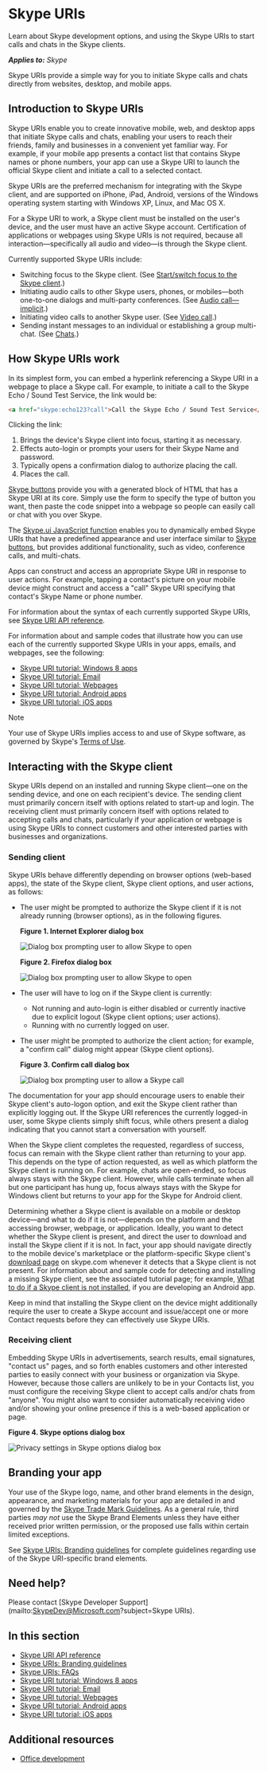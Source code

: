 
# Skype URIs

Learn about Skype development options, and using the Skype URIs to start calls and chats in the Skype clients.


 _**Applies to:** Skype_

Skype URIs provide a simple way for you to initiate Skype calls and chats directly from websites, desktop, and mobile apps.


## Introduction to Skype URIs

Skype URIs enable you to create innovative mobile, web, and desktop apps that initiate Skype calls and chats, 
enabling your users to reach their friends, family and businesses in a convenient yet familiar way. For example, 
if your mobile app presents a contact list that contains Skype names or phone numbers, your app can use a Skype URI to 
launch the official Skype client and initiate a call to a selected contact.

Skype URIs are the preferred mechanism for integrating with the Skype client, and are supported on iPhone, iPad, Android, 
versions of the Windows operating system starting with Windows XP, Linux, and Mac OS X.

For a Skype URI to work, a Skype client must be installed on the user's device, and the user must have an active Skype 
account. Certification of applications or webpages using Skype URIs is not required, because all interaction—specifically 
all audio and video—is through the Skype client.

Currently supported Skype URIs include:


* Switching focus to the Skype client. (See [Start/switch focus to the Skype client](SkypeURIAPIReference.md).)
* Initiating audio calls to other Skype users, phones, or mobiles—both one-to-one dialogs and multi-party conferences. (See [Audio call—implicit](SkypeURIAPIReference.md).)
* Initiating video calls to another Skype user. (See [Video call](SkypeURIAPIReference.md).)
* Sending instant messages to an individual or establishing a group multi-chat. (See [Chats](SkypeURIAPIReference.md).)

## How Skype URIs work

In its simplest form, you can embed a hyperlink referencing a Skype URI in a webpage to place a Skype call. For example, 
to initiate a call to the Skype Echo / Sound Test Service, the link would be:


```html
<a href="skype:echo123?call">Call the Skype Echo / Sound Test Service</a>
```

Clicking the link:


1. Brings the device's Skype client into focus, starting it as necessary.
1. Effects auto-login or prompts your users for their Skype Name and password.
1. Typically opens a confirmation dialog to authorize placing the call.
1. Places the call.


[Skype buttons](http://www.skype.com/en/features/skype-buttons/create-skype-buttons/) provide you with a generated 
block of HTML that has a Skype URI at its core. Simply use the form to specify the type of button you want, then 
paste the code snippet into a webpage so people can easily call or chat with you over Skype.

The [Skype.ui JavaScript function](SkypeURItutorial_Webpages.md) enables you to dynamically embed Skype URIs 
that have a predefined appearance and user interface similar to [Skype buttons](http://www.skype.com/en/features/skype-buttons/create-skype-buttons/), 
but provides additional functionality, such as video, conference calls, and multi-chats.

Apps can construct and access an appropriate Skype URI in response to user actions. For example, tapping a contact's 
picture on your mobile device might construct and access a "call" Skype URI specifying that contact's Skype Name or 
phone number.

For information about the syntax of each currently supported Skype URIs, see [Skype URI API reference](SkypeURIAPIReference.md).

For information about and sample codes that illustrate how you can use each of the currently supported Skype URIs in 
your apps, emails, and webpages, see the following:


* [Skype URI tutorial: Windows 8 apps](SkypeURITutorial_Windows8Apps.md)
* [Skype URI tutorial: Email](SkypeURITutorial_Email.md)
* [Skype URI tutorial: Webpages](SkypeURItutorial_Webpages.md)
* [Skype URI tutorial: Android apps](SkypeURITutorial_AndroidApps.md)
* [Skype URI tutorial: iOS apps](SkypeURITutorial_iOSApps.md)


> [!NOTE] 
> Your use of Skype URIs implies access to and use of Skype software, as governed by Skype's 
[Terms of Use](http://www.skype.com/go/tou/).


## Interacting with the Skype client

Skype URIs depend on an installed and running Skype client—one on the sending device, and one on each recipient's device. 
The sending client must primarily concern itself with options related to start-up and login. The receiving client must 
primarily concern itself with options related to accepting calls and chats, particularly if your application or webpage 
is using Skype URIs to connect customers and other interested parties with businesses and organizations.


### Sending client

Skype URIs behave differently depending on browser options (web-based apps), the state of the Skype client, 
Skype client options, and user actions, as follows:


* The user might be prompted to authorize the Skype client if it is not already running (browser options), as in the following figures.

    **Figure 1. Internet Explorer dialog box**

    ![Dialog box prompting user to allow Skype to open](images/skypeUri_AllowProgramOpen_IE.png)

    **Figure 2. Firefox dialog box**

    ![Dialog box prompting user to allow Skype to open](images/skypeUri_AllowProgramOpen_Android.png)

* The user will have to log on if the Skype client is currently:

  * Not running and auto-login is either disabled or currently inactive due to explicit logout (Skype client options; user actions).
  * Running with no currently logged on user.
* The user might be prompted to authorize the client action; for example, a "confirm call" dialog might appear (Skype client options).

    **Figure 3. Confirm call dialog box**

    ![Dialog box prompting user to allow a Skype call](images/skypeUri_AllowCall.png)

The documentation for your app should encourage users to enable their Skype client's auto-logon option, and exit the Skype 
client rather than explicitly logging out. If the Skype URI references the currently logged-in user, some Skype clients 
simply shift focus, while others present a dialog indicating that you cannot start a conversation with yourself.

When the Skype client completes the requested, regardless of success, focus can remain with the Skype client rather than 
returning to your app. This depends on the type of action requested, as well as which platform the Skype client is running 
on. For example, chats are open-ended, so focus always stays with the Skype client. However, while calls terminate when all 
but one participant has hung up, focus always stays with the Skype for Windows client but returns to your app for the Skype 
for Android client.

Determining whether a Skype client is available on a mobile or desktop device—and what to do if it is not—depends on the 
platform and the accessing browser, webpage, or application. Ideally, you want to detect whether the Skype client is 
present, and direct the user to download and install the Skype client if it is not. In fact, your app should navigate 
directly to the mobile device's marketplace or the platform-specific Skype client's [download page](http://www.skype.com/go/download) 
on skype.com whenever it detects that a Skype client is not present. For information about and sample code for detecting 
and installing a missing Skype client, see the associated tutorial page; for example, [What to do if a Skype client is not installed](SkypeURITutorial_AndroidApps.md), 
if you are developing an Android app.

Keep in mind that installing the Skype client on the device might additionally require the user to create a Skype account 
and issue/accept one or more Contact requests before they can effectively use Skype URIs.


### Receiving client

Embedding Skype URIs in advertisements, search results, email signatures, "contact us" pages, and so forth enables customers 
and other interested parties to easily connect with your business or organization via Skype. However, because those callers 
are unlikely to be in your Contacts list, you must configure the receiving Skype client to accept calls and/or chats from 
"anyone". You might also want to consider automatically receiving video and/or showing your online presence if this is a 
web-based application or page.

**Figure 4. Skype options dialog box**

![Privacy settings in Skype options dialog box](images/skypeUri_PrivacySettings.png)


## Branding your app

Your use of the Skype logo, name, and other brand elements in the design, appearance, and marketing materials for your app 
are detailed in and governed by the [Skype Trade Mark Guidelines](http://www.skype.com/en/legal/brand-guidelines/). As a 
general rule, third parties  _may not_ use the Skype Brand Elements unless they have either received prior written 
permission, or the proposed use falls within certain limited exceptions.

See [Skype URIs: Branding guidelines](SkypeURIs_BrandingGuidelines.md) for complete guidelines regarding use of the 
Skype URI-specific brand elements.


## Need help?

Please contact [Skype Developer Support](mailto:SkypeDev@Microsoft.com?subject=Skype URIs).


## In this section


* [Skype URI API reference](SkypeURIAPIReference.md)
* [Skype URIs: Branding guidelines](SkypeURIs_BrandingGuidelines.md)
* [Skype URIs: FAQs](SkypeURIs_FAQs.md)
* [Skype URI tutorial: Windows 8 apps](SkypeURITutorial_Windows8Apps.md)
* [Skype URI tutorial: Email](SkypeURITutorial_Email.md)
* [Skype URI tutorial: Webpages](SkypeURItutorial_Webpages.md)
* [Skype URI tutorial: Android apps](SkypeURITutorial_AndroidApps.md)
* [Skype URI tutorial: iOS apps](SkypeURITutorial_iOSApps.md)


## Additional resources

* [Office development](http://msdn.microsoft.com/library/7f24db34-c1ad-4a83-a9bd-3c85a39c0bd8%28Office.15%29.aspx)

